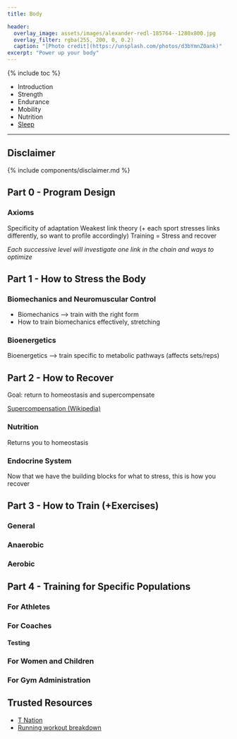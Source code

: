 ```yaml
---
title: Body

header:
  overlay_image: assets/images/alexander-redl-185764--1280x800.jpg
  overlay_filter: rgba(255, 200, 0, 0.2)
  caption: "[Photo credit](https://unsplash.com/photos/d3bYmnZ0ank)"
excerpt: "Power up your body"
---
```


{% include toc %}


* Introduction
* Strength
* Endurance
* Mobility
* Nutrition
* [Sleep](/sleep)


---

## Disclaimer

{% include components/disclaimer.md %}

## Part 0 - Program Design

### Axioms
<!-- 19. Periodization -->
<!-- 20. Rehab -->
Specificity of adaptation
Weakest link theory (+ each sport stresses links differently, so want to profile accordingly)
Training = Stress and recover

_Each successive level will investigate one link in the chain and ways to optimize_

## Part 1 - How to Stress the Body

### Biomechanics and Neuromuscular Control
<!-- 1. (Muscular, Neuromuscular) -->
<!-- 4. Biomechanics -->
- Biomechanics --> train with the right form
- How to train biomechanics effectively, stretching

### Bioenergetics
<!-- 1. (Cardiovascular, Respiratory) -->
<!-- 2. Bioenergetics -->
Bioenergetics --> train specific to metabolic pathways (affects sets/reps)

## Part 2 - How to Recover
Goal: return to homeostasis and supercompensate

[Supercompensation (Wikipedia)](https://en.wikipedia.org/wiki/Supercompensation)

### Nutrition
<!-- 10. Nutrition -->
Returns you to homeostasis

### Endocrine System
<!-- 3. Endocrine -->
Now that we have the building blocks for what to stress, this is how you recover


## Part 3 - How to Train (+Exercises)
### General
<!-- 13. Warmup and Stretching -->

### Anaerobic
<!-- 5. Anaerobic -->
<!-- 14. Resistance Training Technique -->
<!-- 15. Resistance -->
<!-- 16. Plyometric -->
<!-- 17. Speed and Agility -->

### Aerobic
<!-- 6. Aerobic -->
<!-- 18. Aerobic -->


## Part 4 - Training for Specific Populations

### For Athletes
<!-- 8. Psychology -->
<!-- 9. Performance Enhancing Substances -->

### For Coaches
#### Testing
<!-- 11. Test Selection -->
<!-- 12. Test Administration -->

### For Women and Children
<!-- 7. Age and Sex Differences -->

### For Gym Administration
<!-- 21. Facility Organization -->
<!-- 22. Gym Handbook -->

## Trusted Resources
- [T Nation](https://www.t-nation.com/)
- [Running workout breakdown](https://www.mcmillanrunning.com/mcmillans-six-step-training-system/)


<!-- ## CSCS Chapters -->
<!-- Concepts -->
<!-- 1. Structure and function of each system (going to add to each individually) -->
<!-- - Muscular -->
<!-- - Neuromuscular -->
<!-- - Cardiovascular -->
<!-- - Respiratory -->
<!-- 2. Bioenergetics -->
<!-- 3. Endocrine -->
<!-- 4. Biomechanics -->
<!-- 5. Anaerobic -->
<!-- 6. Aerobic -->
<!-- 7. Age and Sex Differences -->
<!-- 8. Psychology -->
<!-- 9. Performance Enhancing Substances -->
<!-- 10. Nutrition -->

<!-- Testing and Evaluation -->
<!-- 11. Test Selection -->
<!-- 12. Test Administration -->

<!-- Exercise Techniques -->
<!-- 13. Warmup and Stretching -->
<!-- 14. Resistance Training Technique -->

<!-- Program Design -->
<!-- 15. Resistance -->
<!-- 16. Plyometric -->
<!-- 17. Speed and Agility -->
<!-- 18. Aerobic -->
<!-- 19. Periodization -->
<!-- 20. Rehab -->

<!-- Organization and Administration -->
<!-- 21. Facility Organization -->
<!-- 22. Gym Handbook -->

